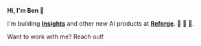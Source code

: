 **Hi, I'm Ben 👋**

I'm building **[Insights](https://www.reforge.com/insights)** and other new AI products at **[Reforge](https://www.reforge.com)**. 🤖 📝 🐳.

Want to work with me? Reach out!
